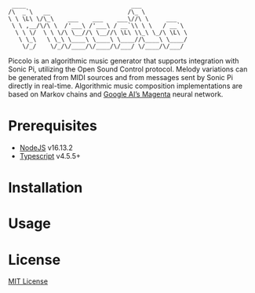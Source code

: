 ```
 ____                              ___
/\  _`\   __                      /\_ \
\ \ \L\ \/\_\    ___    ___    ___\//\ \     ___
 \ \ ,__/\/\ \  /'___\ /'___\ / __`\\ \ \   / __`\
  \ \ \/  \ \ \/\ \__//\ \__//\ \L\ \\_\ \_/\ \L\ \
   \ \_\   \ \_\ \____\ \____\ \____//\____\ \____/
    \/_/    \/_/\/____/\/____/\/___/ \/____/\/___/
```
Piccolo is an algorithmic music generator that supports integration with Sonic Pi, utilizing the Open Sound Control protocol. Melody variations can be generated from MIDI sources and from messages sent by Sonic Pi directly in real-time. Algorithmic music composition implementations are based on Markov chains and [Google AI’s Magenta](https://magenta.tensorflow.org/) neural network.
# Prerequisites
- [NodeJS](https://nodejs.org/en/) v16.13.2
- [Typescript](https://www.typescriptlang.org/) v4.5.5+
# Installation
# Usage
# License
[MIT License](./LICENSE)
